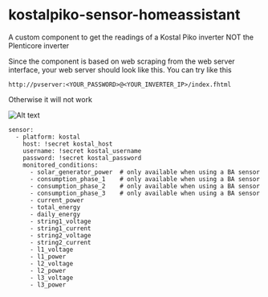 # kostalpiko-sensor-homeassistant
A custom component to get the readings of a Kostal Piko inverter NOT the Plenticore inverter

Since the component is based on web scraping from the web server interface, your web server should look like this.
You can try like this
```
http://pvserver:<YOUR_PASSWORD>@<YOUR_INVERTER_IP>/index.fhtml
```
Otherwise it will not work

![Alt text](https://github.com/gieljnssns/kostalpiko-sensor-homeassistant/blob/master/img/Schermafbeelding%202020-03-30%20om%2011.25.18.png?raw=true "Optional Title")

```
sensor:
  - platform: kostal
    host: !secret kostal_host
    username: !secret kostal_username
    password: !secret kostal_password
    monitored_conditions:
      - solar_generator_power  # only available when using a BA sensor
      - consumption_phase_1    # only available when using a BA sensor
      - consumption_phase_2    # only available when using a BA sensor
      - consumption_phase_3    # only available when using a BA sensor
      - current_power
      - total_energy
      - daily_energy
      - string1_voltage
      - string1_current
      - string2_voltage
      - string2_current
      - l1_voltage
      - l1_power
      - l2_voltage
      - l2_power
      - l3_voltage
      - l3_power
```

